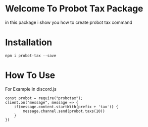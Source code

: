 # Welcome To Probot Tax Package
in this package i show you how to create probot tax command

# Installation
`npm i probot-tax --save`

# How To Use

For Example in discord.js
```
const probot = require("probotax");
client.on("message", message => {
    if(message.content.startWith(prefix + 'tax')) {
        message.channel.send(probot.taxs(10))
    }
})
```

